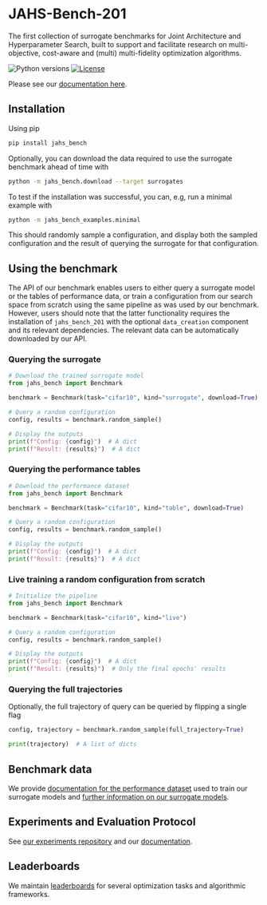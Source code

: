 # JAHS-Bench-201

The first collection of surrogate benchmarks for Joint Architecture and Hyperparameter Search, built to support and
facilitate research on multi-objective, cost-aware and (multi) multi-fidelity optimization algorithms.


![Python versions](https://img.shields.io/badge/python-3.7%20%7C%203.8%20%7C%203.9%20%7C%203.10-informational)
[![License](https://img.shields.io/badge/license-MIT-informational)](LICENSE)

Please see our [documentation here](https://automl.github.io/jahs_bench_201/).


## Installation

Using pip

```bash
pip install jahs_bench
```

Optionally, you can download the data required to use the surrogate benchmark ahead of time with
```bash
python -m jahs_bench.download --target surrogates
```

To test if the installation was successful, you can, e.g, run a minimal example with
```bash
python -m jahs_bench_examples.minimal
```
This should randomly sample a configuration, and display both the sampled configuration and the result of querying the
surrogate for that configuration.

## Using the benchmark

The API of our benchmark enables users to either query a surrogate model or the tables of performance data, or train a
configuration from our search space from scratch using the same pipeline as was used by our benchmark.
However, users should note that the latter functionality requires the installation of `jahs_bench_201` with the
optional `data_creation` component and its relevant dependencies. The relevant data can be automatically downloaded by
our API.

### Querying the surrogate

```python
# Download the trained surrogate model
from jahs_bench import Benchmark

benchmark = Benchmark(task="cifar10", kind="surrogate", download=True)

# Query a random configuration
config, results = benchmark.random_sample()

# Display the outputs
print(f"Config: {config}")  # A dict
print(f"Result: {results}")  # A dict

```

### Querying the performance tables

```python
# Download the performance dataset
from jahs_bench import Benchmark

benchmark = Benchmark(task="cifar10", kind="table", download=True)

# Query a random configuration
config, results = benchmark.random_sample()

# Display the outputs
print(f"Config: {config}")  # A dict
print(f"Result: {results}")  # A dict

```

### Live training a random configuration from scratch

```python
# Initialize the pipeline
from jahs_bench import Benchmark

benchmark = Benchmark(task="cifar10", kind="live")

# Query a random configuration
config, results = benchmark.random_sample()

# Display the outputs
print(f"Config: {config}")  # A dict
print(f"Result: {results}")  # Only the final epochs' results

```

### Querying the full trajectories

Optionally, the full trajectory of query can be queried by flipping a single flag

```python
config, trajectory = benchmark.random_sample(full_trajectory=True)

print(trajectory)  # A list of dicts
```

## Benchmark data

We provide [documentation for the performance dataset](https://automl.github.io/jahs_bench_201/download_dataset) used to train our surrogate models and [further information on our surrogate models](https://automl.github.io/jahs_bench_201/download_surrogate).


## Experiments and Evaluation Protocol

See [our experiments repository](https://github.com/automl/jahs_bench_201_experiments) and our [documentation](https://automl.github.io/jahs_bench_201/evaluation_protocol).

## Leaderboards

We maintain [leaderboards](https://automl.github.io/jahs_bench_201/leaderboards) for several optimization tasks and algorithmic frameworks.

